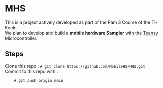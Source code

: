# MHS
This is a project actively developed as part of the Pam 3 Course of the TH Koeln. <br>
We plan to develop and build a **mobile hardware Sampler** with the [Teensy](https://www.pjrc.com/store/teensy40.html) Microcontroller.

## Steps
Clone this repo :
```# git clone https://github.com/MobileHS/MHS.git ```
Commit to this repo with :
``` # git commit -m "<msg>" 
    # git push origin main
```

